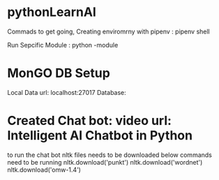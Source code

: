 # pythonLearnAI

Commads to get going, 
Creating enviromrny with pipenv
:   pipenv shell

Run Sepcific Module
:   python -module <filename without extension>

# MonGO DB Setup
Local Data url: localhost:27017
Database:


# Created Chat bot: video url: Intelligent AI Chatbot in Python
to run the chat bot nltk files needs to be downloaded 
below commands need to be running 
nltk.download('punkt')
 nltk.download('wordnet')
 nltk.download('omw-1.4')
